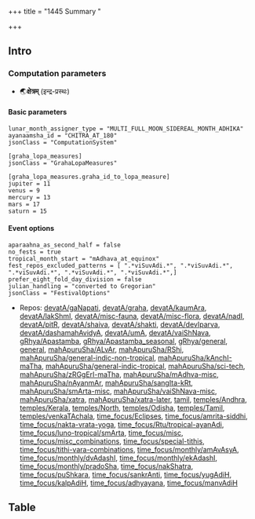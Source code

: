 +++
title = "1445 Summary "

+++
## Intro
### Computation parameters
- 🌏**क्षेत्रम्** (इन्द्र-प्रस्थः)

#### Basic parameters
```
lunar_month_assigner_type = "MULTI_FULL_MOON_SIDEREAL_MONTH_ADHIKA"
ayanaamsha_id = "CHITRA_AT_180"
jsonClass = "ComputationSystem"

[graha_lopa_measures]
jsonClass = "GrahaLopaMeasures"

[graha_lopa_measures.graha_id_to_lopa_measure]
jupiter = 11
venus = 9
mercury = 13
mars = 17
saturn = 15

```

#### Event options
 ```
aparaahna_as_second_half = false
no_fests = true
tropical_month_start = "mAdhava_at_equinox"
fest_repos_excluded_patterns = [ ".*viSuvAdi.*", ".*viSuvAdi.*", ".*viSuvAdi.*", ".*viSuvAdi.*", ".*viSuvAdi.*",]
prefer_eight_fold_day_division = false
julian_handling = "converted to Gregorian"
jsonClass = "FestivalOptions"

```
- Repos: [devatA/gaNapati](https://github.com/jyotisham/adyatithi/blob/master/devatA/gaNapati), [devatA/graha](https://github.com/jyotisham/adyatithi/blob/master/devatA/graha), [devatA/kaumAra](https://github.com/jyotisham/adyatithi/blob/master/devatA/kaumAra), [devatA/lakShmI](https://github.com/jyotisham/adyatithi/blob/master/devatA/lakShmI), [devatA/misc-fauna](https://github.com/jyotisham/adyatithi/blob/master/devatA/misc-fauna), [devatA/misc-flora](https://github.com/jyotisham/adyatithi/blob/master/devatA/misc-flora), [devatA/nadI](https://github.com/jyotisham/adyatithi/blob/master/devatA/nadI), [devatA/pitR](https://github.com/jyotisham/adyatithi/blob/master/devatA/pitR), [devatA/shaiva](https://github.com/jyotisham/adyatithi/blob/master/devatA/shaiva), [devatA/shakti](https://github.com/jyotisham/adyatithi/blob/master/devatA/shakti), [devatA/devIparva](https://github.com/jyotisham/adyatithi/blob/master/devatA/devIparva), [devatA/dashamahAvidyA](https://github.com/jyotisham/adyatithi/blob/master/devatA/dashamahAvidyA), [devatA/umA](https://github.com/jyotisham/adyatithi/blob/master/devatA/umA), [devatA/vaiShNava](https://github.com/jyotisham/adyatithi/blob/master/devatA/vaiShNava), [gRhya/Apastamba](https://github.com/jyotisham/adyatithi/blob/master/gRhya/Apastamba), [gRhya/Apastamba_seasonal](https://github.com/jyotisham/adyatithi/blob/master/gRhya/Apastamba_seasonal), [gRhya/general](https://github.com/jyotisham/adyatithi/blob/master/gRhya/general), [general](https://github.com/jyotisham/adyatithi/blob/master/general), [mahApuruSha/ALvAr](https://github.com/jyotisham/adyatithi/blob/master/mahApuruSha/ALvAr), [mahApuruSha/RShi](https://github.com/jyotisham/adyatithi/blob/master/mahApuruSha/RShi), [mahApuruSha/general-indic-non-tropical](https://github.com/jyotisham/adyatithi/blob/master/mahApuruSha/general-indic-non-tropical), [mahApuruSha/kAnchI-maTha](https://github.com/jyotisham/adyatithi/blob/master/mahApuruSha/kAnchI-maTha), [mahApuruSha/general-indic-tropical](https://github.com/jyotisham/adyatithi/blob/master/mahApuruSha/general-indic-tropical), [mahApuruSha/sci-tech](https://github.com/jyotisham/adyatithi/blob/master/mahApuruSha/sci-tech), [mahApuruSha/zRGgErI-maTha](https://github.com/jyotisham/adyatithi/blob/master/mahApuruSha/zRGgErI-maTha), [mahApuruSha/mAdhva-misc](https://github.com/jyotisham/adyatithi/blob/master/mahApuruSha/mAdhva-misc), [mahApuruSha/nAyanmAr](https://github.com/jyotisham/adyatithi/blob/master/mahApuruSha/nAyanmAr), [mahApuruSha/sangIta-kRt](https://github.com/jyotisham/adyatithi/blob/master/mahApuruSha/sangIta-kRt), [mahApuruSha/smArta-misc](https://github.com/jyotisham/adyatithi/blob/master/mahApuruSha/smArta-misc), [mahApuruSha/vaiShNava-misc](https://github.com/jyotisham/adyatithi/blob/master/mahApuruSha/vaiShNava-misc), [mahApuruSha/xatra](https://github.com/jyotisham/adyatithi/blob/master/mahApuruSha/xatra), [mahApuruSha/xatra-later](https://github.com/jyotisham/adyatithi/blob/master/mahApuruSha/xatra-later), [tamil](https://github.com/jyotisham/adyatithi/blob/master/tamil), [temples/Andhra](https://github.com/jyotisham/adyatithi/blob/master/temples/Andhra), [temples/Kerala](https://github.com/jyotisham/adyatithi/blob/master/temples/Kerala), [temples/North](https://github.com/jyotisham/adyatithi/blob/master/temples/North), [temples/Odisha](https://github.com/jyotisham/adyatithi/blob/master/temples/Odisha), [temples/Tamil](https://github.com/jyotisham/adyatithi/blob/master/temples/Tamil), [temples/venkaTAchala](https://github.com/jyotisham/adyatithi/blob/master/temples/venkaTAchala), [time_focus/Eclipses](https://github.com/jyotisham/adyatithi/blob/master/time_focus/Eclipses), [time_focus/amrita-siddhi](https://github.com/jyotisham/adyatithi/blob/master/time_focus/amrita-siddhi), [time_focus/nakta-vrata-yoga](https://github.com/jyotisham/adyatithi/blob/master/time_focus/nakta-vrata-yoga), [time_focus/Rtu/tropical-ayanAdi](https://github.com/jyotisham/adyatithi/blob/master/time_focus/Rtu/tropical-ayanAdi), [time_focus/luno-tropical/smArta](https://github.com/jyotisham/adyatithi/blob/master/time_focus/luno-tropical/smArta), [time_focus/misc](https://github.com/jyotisham/adyatithi/blob/master/time_focus/misc), [time_focus/misc_combinations](https://github.com/jyotisham/adyatithi/blob/master/time_focus/misc_combinations), [time_focus/special-tithis](https://github.com/jyotisham/adyatithi/blob/master/time_focus/special-tithis), [time_focus/tithi-vara-combinations](https://github.com/jyotisham/adyatithi/blob/master/time_focus/tithi-vara-combinations), [time_focus/monthly/amAvAsyA](https://github.com/jyotisham/adyatithi/blob/master/time_focus/monthly/amAvAsyA), [time_focus/monthly/dvAdashI](https://github.com/jyotisham/adyatithi/blob/master/time_focus/monthly/dvAdashI), [time_focus/monthly/ekAdashI](https://github.com/jyotisham/adyatithi/blob/master/time_focus/monthly/ekAdashI), [time_focus/monthly/pradoSha](https://github.com/jyotisham/adyatithi/blob/master/time_focus/monthly/pradoSha), [time_focus/nakShatra](https://github.com/jyotisham/adyatithi/blob/master/time_focus/nakShatra), [time_focus/puShkara](https://github.com/jyotisham/adyatithi/blob/master/time_focus/puShkara), [time_focus/sankrAnti](https://github.com/jyotisham/adyatithi/blob/master/time_focus/sankrAnti), [time_focus/yugAdiH](https://github.com/jyotisham/adyatithi/blob/master/time_focus/yugAdiH), [time_focus/kalpAdiH](https://github.com/jyotisham/adyatithi/blob/master/time_focus/kalpAdiH), [time_focus/adhyayana](https://github.com/jyotisham/adyatithi/blob/master/time_focus/adhyayana), [time_focus/manvAdiH](https://github.com/jyotisham/adyatithi/blob/master/time_focus/manvAdiH)


## Table
  <div class="spreadsheet" src="../1445.toml" fullHeightWithRowsPerScreen=4> </div>